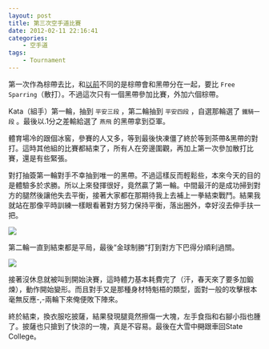 ```yaml
---  
layout: post 
title: 第三次空手道比賽 
date: 2012-02-11 22:16:41 
categories:
    - 空手道
tags:
    - Tournament
---
```

第一次作為棕帶去比，和[以前](http://ztpala.com/2011/02/21/karate-tournaments)不同的是棕帶會和黑帶分在一起，要比 `Free Sparring`（散打）。不過這次只有一個黑帶參加比賽，外加六個棕帶。

Kata（組手）第一輪，抽到 `平安三段` ，第二輪抽到 `平安四段` ，自選那輪選了 `鐵騎一段` 。最後以.1分之差輸給選了 `燕飛` 的黑帶拿到亞軍。

體育場冷的跟個冰窖，參賽的人又多，等到最後快凍僵了終於等到茶帶&黑帶的對打。這時其他組的比賽都結束了，所有人在旁邊圍觀，再加上第一次參加散打比賽，還是有些緊張。

對打抽簽第一輪對手不幸抽到唯一的黑帶。不過這樣反而輕鬆些，本來今天的目的是體驗多於求勝。所以上來發揮很好，竟然贏了第一輪。中間最汗的是成功掃到對方的腿然後讓他失去平衡，接著大家都在那期待我上去補上一拳結束戰鬥。結果我就站在那像平時訓練一樣眼看著對方努力保持平衡，落出圈外，幸好沒去伸手扶一把。

![](http://pic.ztpala.com/wp-content/uploads/2012/02/FreeSparring.jpg)

第二輪一直到結束都是平局，最後“金球制勝”打到對方下巴得分順利過關。

![](http://pic.ztpala.com/wp-content/uploads/2012/02/FreeSparring2.jpg)

接著沒休息就被叫到開始決賽，這時體力基本耗費完了（汗，春天來了要多加鍛煉），動作開始變形。而且對手又是那種身材特魁梧的類型，面對一般的攻擊根本毫無反應-,-兩輪下來俺便敗下陣來。

終於結束，換衣服吃披薩，結果發現腿竟然擦傷一大塊，左手食指和右腳小指也腫了。披薩也只搶到了快涼的一塊，真是不容易。最後在大雪中<del>開</del>跟車回State College。